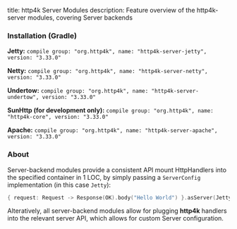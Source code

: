 title: http4k Server Modules
description: Feature overview of the http4k-server modules, covering Server backends

### Installation (Gradle)
**Jetty:** ```compile group: "org.http4k", name: "http4k-server-jetty", version: "3.33.0"```

**Netty:** ```compile group: "org.http4k", name: "http4k-server-netty", version: "3.33.0"```

**Undertow:** ```compile group: "org.http4k", name: "http4k-server-undertow", version: "3.33.0"```

**SunHttp (for development only):** ```compile group: "org.http4k", name: "http4k-core", version: "3.33.0"```

**Apache:** ```compile group: "org.http4k", name: "http4k-server-apache", version: "3.33.0"```

### About
Server-backend modules provide a consistent API mount HttpHandlers into the specified container in 1 LOC, by simply passing a `ServerConfig` implementation (in this case `Jetty`):

```kotlin
{ request: Request -> Response(OK).body("Hello World") }.asServer(Jetty(8000)).start().block()
```
Alteratively, all server-backend modules allow for plugging **http4k** handlers into the relevant server API, which allows for custom Server configuration.

